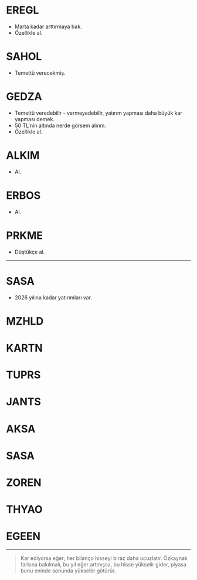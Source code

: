 # EREGL
- Marta kadar arttırmaya bak.
- Özellikle al.

# SAHOL
- Temettü verecekmiş.

# GEDZA
- Temettü veredebilir - vermeyedebilir, yatırım yapması daha büyük kar yapması demek.
- 50 TL'nin altında nerde görsem alırım.
- Özellikle al.

# ALKIM
- Al.

# ERBOS
- Al.

# PRKME
- Düştükçe al.

---

# SASA
- 2026 yılına kadar yatırımları var.

# MZHLD


# KARTN


# TUPRS


# JANTS


# AKSA


# SASA


# ZOREN


# THYAO


# EGEEN


---

> Kar ediyorsa eğer; her bilanço hisseyi biraz daha ucuzlatır.
> Özkaynak farkına bakılmalı, bu yıl eğer artmışsa, bu hisse yükselir gider, piyasa bunu eninde sonunda yükseltir götürür.
